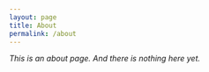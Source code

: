 ```yaml
---
layout: page
title: About
permalink: /about
---
```


*This is an about page. And there is nothing here yet.*
